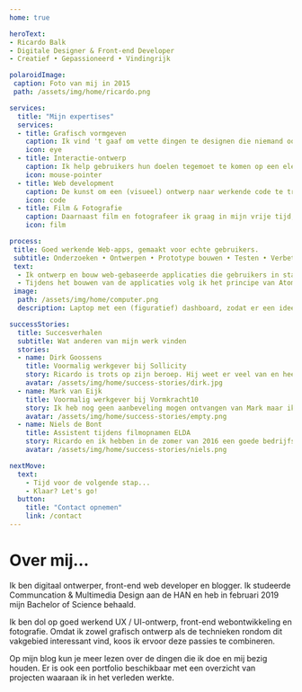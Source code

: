 ```yaml
---
home: true

heroText:
- Ricardo Balk
- Digitale Designer & Front-end Developer
- Creatief • Gepassioneerd • Vindingrijk

polaroidImage:
 caption: Foto van mij in 2015
 path: /assets/img/home/ricardo.png

services:
  title: "Mijn expertises"
  services:
  - title: Grafisch vormgeven
    caption: Ik vind 't gaaf om vette dingen te designen die niemand ooit eerder heeft gezien.
    icon: eye
  - title: Interactie-ontwerp
    caption: Ik help gebruikers hun doelen tegemoet te komen op een elegante en effectieve manier.
    icon: mouse-pointer
  - title: Web development
    caption: De kunst om een (visueel) ontwerp naar werkende code te transformeren is helemaal mijn ding.
    icon: code
  - title: Film & Fotografie
    caption: Daarnaast film en fotografeer ik graag in mijn vrije tijd, en noem het dan ook mijn 'professionele hobby'.
    icon: film

process:
 title: Goed werkende Web-apps, gemaakt voor echte gebruikers.
 subtitle: Onderzoeken • Ontwerpen • Prototype bouwen • Testen • Verbeteren • Bouwen
 text:
  - Ik ontwerp en bouw web-gebaseerde applicaties die gebruikers in staat stelt om hun doelen te bereiken op een eenvoudige, effectieve en prettige manier. Tijdens het ontwerpproces hanteer ik de Design Thinking methode, waardoor de gebruikers nauw betrokken blijven gedurende het gehele ontwerpproces.
  - Tijdens het bouwen van de applicaties volg ik het principe van Atomic Design en gebruik ik de allerlaatste technieken op het gebied van webdevelopment, zoals Vue.js en React.
 image:
  path: /assets/img/home/computer.png
  description: Laptop met een (figuratief) dashboard, zodat er een idee ontstaat wat voor soort webapplicaties tot de mogelijkheden behoren.

successStories:
  title: Succesverhalen
  subtitle: Wat anderen van mijn werk vinden
  stories:
  - name: Dirk Goossens
    title: Voormalig werkgever bij Sollicity
    story: Ricardo is trots op zijn beroep. Hij weet er veel van en heeft een grote ambitie om altijd meer te leren. Hij is vrolijk, sociaal en ik waardeerde zijn tijd bij Sollicity.
    avatar: /assets/img/home/success-stories/dirk.jpg
  - name: Mark van Eijk
    title: Voormalig werkgever bij Vormkracht10
    story: Ik heb nog geen aanbeveling mogen ontvangen van Mark maar ik weet zeker dat hij open staat voor een telefoontje!
    avatar: /assets/img/home/success-stories/empty.png
  - name: Niels de Bont
    title: Assistent tijdens filmopnamen ELDA
    story: Ricardo en ik hebben in de zomer van 2016 een goede bedrijfsfilm gemaakt. Ricardo werkt op een gestructureerde manier, waardoor we vlot een goede film maakten. Het was een prettige samenwerking.
    avatar: /assets/img/home/success-stories/niels.png

nextMove:
  text:
    - Tijd voor de volgende stap...
    - Klaar? Let's go!
  button:
    title: "Contact opnemen"
    link: /contact
---
```


<h1>Over mij&hellip;</h1>
<p>Ik ben digitaal ontwerper, front-end web developer en blogger. Ik studeerde Communcation &amp; Multimedia Design aan de HAN en heb in februari 2019 mijn Bachelor of Science behaald.</p>
<p>Ik ben dol op goed werkend UX / UI-ontwerp, front-end webontwikkeling en fotografie. Omdat ik zowel grafisch ontwerp als de technieken rondom dit vakgebied interessant vind, koos ik ervoor deze passies te combineren.</p>
<p>Op mijn blog kun je meer lezen over de dingen die ik doe en mij bezig houden. Er is ook een portfolio beschikbaar met een overzicht van projecten waaraan ik in het verleden werkte.</p>
